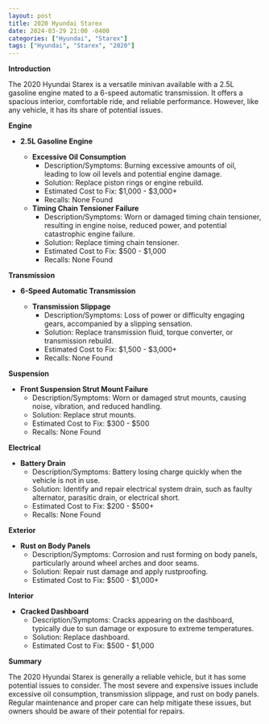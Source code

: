 ```yaml
---
layout: post
title: 2020 Hyundai Starex
date: 2024-03-29 21:00 -0400
categories: ["Hyundai", "Starex"]
tags: ["Hyundai", "Starex", "2020"]
---
```

**Introduction**

The 2020 Hyundai Starex is a versatile minivan available with a 2.5L gasoline engine mated to a 6-speed automatic transmission. It offers a spacious interior, comfortable ride, and reliable performance. However, like any vehicle, it has its share of potential issues.

**Engine**

* **2.5L Gasoline Engine**

    * **Excessive Oil Consumption**
        * Description/Symptoms: Burning excessive amounts of oil, leading to low oil levels and potential engine damage.
        * Solution: Replace piston rings or engine rebuild.
        * Estimated Cost to Fix: $1,000 - $3,000+
        * Recalls: None Found
    * **Timing Chain Tensioner Failure**
        * Description/Symptoms: Worn or damaged timing chain tensioner, resulting in engine noise, reduced power, and potential catastrophic engine failure.
        * Solution: Replace timing chain tensioner.
        * Estimated Cost to Fix: $500 - $1,000
        * Recalls: None Found

**Transmission**

* **6-Speed Automatic Transmission**

    * **Transmission Slippage**
        * Description/Symptoms: Loss of power or difficulty engaging gears, accompanied by a slipping sensation.
        * Solution: Replace transmission fluid, torque converter, or transmission rebuild.
        * Estimated Cost to Fix: $1,500 - $3,000+
        * Recalls: None Found

**Suspension**

* **Front Suspension Strut Mount Failure**
    * Description/Symptoms: Worn or damaged strut mounts, causing noise, vibration, and reduced handling.
    * Solution: Replace strut mounts.
    * Estimated Cost to Fix: $300 - $500
    * Recalls: None Found

**Electrical**

* **Battery Drain**
    * Description/Symptoms: Battery losing charge quickly when the vehicle is not in use.
    * Solution: Identify and repair electrical system drain, such as faulty alternator, parasitic drain, or electrical short.
    * Estimated Cost to Fix: $200 - $500+
    * Recalls: None Found

**Exterior**

* **Rust on Body Panels**
    * Description/Symptoms: Corrosion and rust forming on body panels, particularly around wheel arches and door seams.
    * Solution: Repair rust damage and apply rustproofing.
    * Estimated Cost to Fix: $500 - $1,000+

**Interior**

* **Cracked Dashboard**
    * Description/Symptoms: Cracks appearing on the dashboard, typically due to sun damage or exposure to extreme temperatures.
    * Solution: Replace dashboard.
    * Estimated Cost to Fix: $500 - $1,000

**Summary**

The 2020 Hyundai Starex is generally a reliable vehicle, but it has some potential issues to consider. The most severe and expensive issues include excessive oil consumption, transmission slippage, and rust on body panels. Regular maintenance and proper care can help mitigate these issues, but owners should be aware of their potential for repairs.
